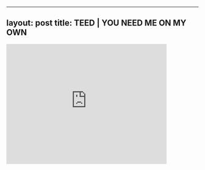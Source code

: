 

---
layout: post
title: TEED | YOU NEED ME ON MY OWN
---


<iframe width="420" height="315" src="http://www.youtube.com/embed/x4IbItuCYak" frameborder="0" allowfullscreen></iframe>

